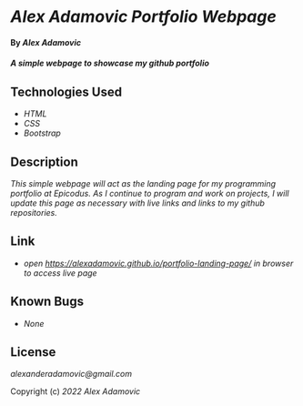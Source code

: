 # _Alex Adamovic Portfolio Webpage_

#### By _**Alex Adamovic**_

#### _A simple webpage to showcase my github portfolio_

## Technologies Used

* _HTML_
* _CSS_
* _Bootstrap_

## Description

_This simple webpage will act as the landing page for my programming portfolio at Epicodus. As I continue to program and work on projects, I will update this page as necessary with live links and links to my github repositories._

## Link

* _open https://alexadamovic.github.io/portfolio-landing-page/ in browser to access live page_

## Known Bugs

* _None_

## License

_alexanderadamovic@gmail.com_

Copyright (c) _2022_ _Alex Adamovic_
